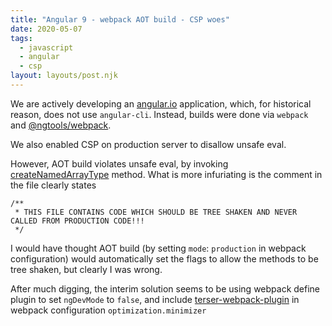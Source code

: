 ```yaml
---
title: "Angular 9 - webpack AOT build - CSP woes"
date: 2020-05-07
tags:
  - javascript
  - angular
  - csp
layout: layouts/post.njk
---
```

We are actively developing an [angular.io](http://angular.io/) application, which, for historical reason, does not use `angular-cli`. Instead, builds were done via `webpack` and [@ngtools/webpack](https://www.npmjs.com/package/@ngtools/webpack).

We also enabled CSP on production server to disallow unsafe eval.

However, AOT build violates unsafe eval, by invoking [createNamedArrayType](https://github.com/angular/angular/blob/c25503b/packages/core/src/util/named_array_type.ts#L26-L41) method. What is more infuriating is the comment in the file clearly states

```
/**
 * THIS FILE CONTAINS CODE WHICH SHOULD BE TREE SHAKEN AND NEVER CALLED FROM PRODUCTION CODE!!!
 */
```

I would have thought AOT build (by setting `mode`: `production` in webpack configuration) would automatically set the flags to allow the methods to be tree shaken, but clearly I was wrong. 

After much digging, the interim solution seems to be using webpack define plugin to set `ngDevMode` to `false`, and include [terser-webpack-plugin](https://webpack.js.org/plugins/terser-webpack-plugin/) in webpack configuration `optimization.minimizer`